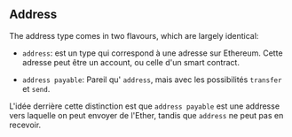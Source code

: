 ## Address

The address type comes in two flavours, which are largely identical:

- `address`: est un type qui correspond à une adresse sur Ethereum. Cette adresse peut être un account, ou celle d'un smart contract.

- `address payable`: Pareil qu' `address`, mais avec les possibilités `transfer` et `send`.

L'idée derrière cette distinction est que `address payable` est une addresse vers laquelle on peut envoyer de l'Ether,
tandis que `address` ne peut pas en recevoir.
